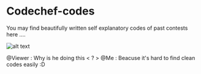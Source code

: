 # Codechef-codes
You may find beautifully written self explanatory codes of past contests here ....

![alt text](https://img.shields.io/badge/self%20explanatory-code-blue.svg)


@Viewer : Why is he doing this < ? >
@Me : Beacuse it's hard to find clean codes easily :D
